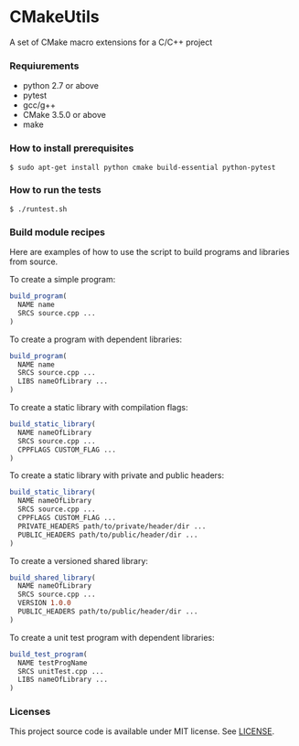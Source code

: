 # CMakeUtils

A set of CMake macro extensions for a C/C++ project

### Requiurements

- python 2.7 or above
- pytest
- gcc/g++
- CMake 3.5.0 or above
- make

### How to install prerequisites

    $ sudo apt-get install python cmake build-essential python-pytest

### How to run the tests

    $ ./runtest.sh

### Build module recipes

Here are examples of how to use the script to build programs and libraries from source.

To create a simple program:
```cmake
build_program(
  NAME name
  SRCS source.cpp ...
)
```

To create a program with dependent libraries:
```cmake
build_program(
  NAME name
  SRCS source.cpp ...
  LIBS nameOfLibrary ...
)
```

To create a static library with compilation flags:
```cmake
build_static_library(
  NAME nameOfLibrary
  SRCS source.cpp ...
  CPPFLAGS CUSTOM_FLAG ...
)
```

To create a static library with private and public headers:
```cmake
build_static_library(
  NAME nameOfLibrary
  SRCS source.cpp ...
  CPPFLAGS CUSTOM_FLAG ...
  PRIVATE_HEADERS path/to/private/header/dir ...
  PUBLIC_HEADERS path/to/public/header/dir ...
)
```

To create a versioned shared library:
```cmake
build_shared_library(
  NAME nameOfLibrary
  SRCS source.cpp ...
  VERSION 1.0.0
  PUBLIC_HEADERS path/to/public/header/dir ...
)
```

To create a unit test program with dependent libraries:
```cmake
build_test_program(
  NAME testProgName
  SRCS unitTest.cpp ...
  LIBS nameOfLibrary ...
)
```

### Licenses

This project source code is available under MIT license. See [LICENSE](LICENSE).
